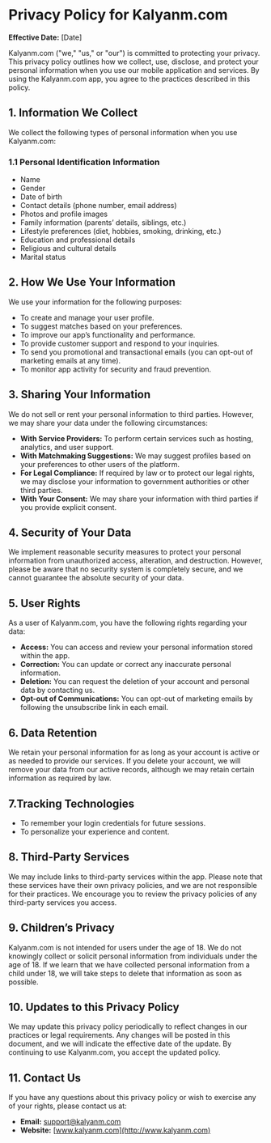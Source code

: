 # Privacy Policy for Kalyanm.com

**Effective Date:** [Date]

Kalyanm.com ("we," "us," or "our") is committed to protecting your privacy. This privacy policy outlines how we collect, use, disclose, and protect your personal information when you use our mobile application and services. By using the Kalyanm.com app, you agree to the practices described in this policy.

## 1. Information We Collect

We collect the following types of personal information when you use Kalyanm.com:

### 1.1 Personal Identification Information
- Name
- Gender
- Date of birth
- Contact details (phone number, email address)
- Photos and profile images
- Family information (parents’ details, siblings, etc.)
- Lifestyle preferences (diet, hobbies, smoking, drinking, etc.)
- Education and professional details
- Religious and cultural details
- Marital status


## 2. How We Use Your Information

We use your information for the following purposes:
- To create and manage your user profile.
- To suggest matches based on your preferences.
- To improve our app’s functionality and performance.
- To provide customer support and respond to your inquiries.
- To send you promotional and transactional emails (you can opt-out of marketing emails at any time).
- To monitor app activity for security and fraud prevention.

## 3. Sharing Your Information

We do not sell or rent your personal information to third parties. However, we may share your data under the following circumstances:
- **With Service Providers:** To perform certain services such as hosting, analytics, and user support.
- **With Matchmaking Suggestions:** We may suggest profiles based on your preferences to other users of the platform.
- **For Legal Compliance:** If required by law or to protect our legal rights, we may disclose your information to government authorities or other third parties.
- **With Your Consent:** We may share your information with third parties if you provide explicit consent.

## 4. Security of Your Data

We implement reasonable security measures to protect your personal information from unauthorized access, alteration, and destruction. However, please be aware that no security system is completely secure, and we cannot guarantee the absolute security of your data.

## 5. User Rights

As a user of Kalyanm.com, you have the following rights regarding your data:
- **Access:** You can access and review your personal information stored within the app.
- **Correction:** You can update or correct any inaccurate personal information.
- **Deletion:** You can request the deletion of your account and personal data by contacting us.
- **Opt-out of Communications:** You can opt-out of marketing emails by following the unsubscribe link in each email.

## 6. Data Retention

We retain your personal information for as long as your account is active or as needed to provide our services. If you delete your account, we will remove your data from our active records, although we may retain certain information as required by law.

## 7.Tracking Technologies
- To remember your login credentials for future sessions.
- To personalize your experience and content.

## 8. Third-Party Services

We may include links to third-party services within the app. Please note that these services have their own privacy policies, and we are not responsible for their practices. We encourage you to review the privacy policies of any third-party services you access.

## 9. Children’s Privacy

Kalyanm.com is not intended for users under the age of 18. We do not knowingly collect or solicit personal information from individuals under the age of 18. If we learn that we have collected personal information from a child under 18, we will take steps to delete that information as soon as possible.

## 10. Updates to this Privacy Policy

We may update this privacy policy periodically to reflect changes in our practices or legal requirements. Any changes will be posted in this document, and we will indicate the effective date of the update. By continuing to use Kalyanm.com, you accept the updated policy.

## 11. Contact Us

If you have any questions about this privacy policy or wish to exercise any of your rights, please contact us at:
- **Email:** support@kalyanm.com
- **Website:** [www.kalyanm.com](http://www.kalyanm.com)
